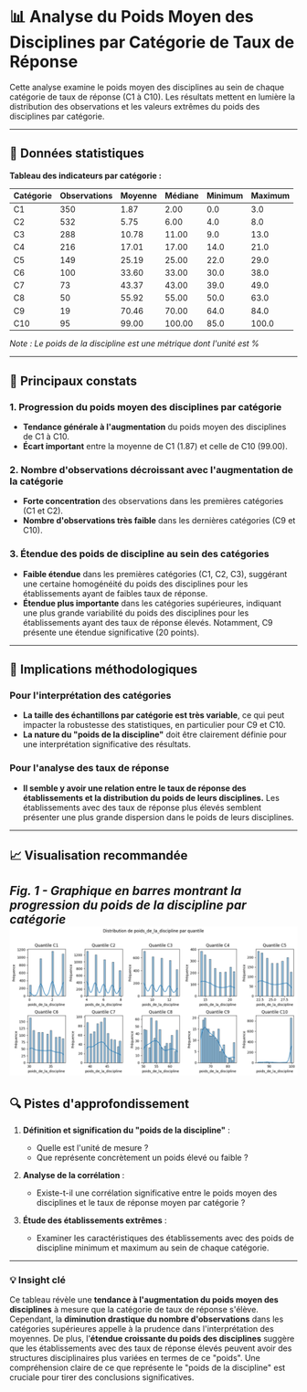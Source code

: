 # 📊 Analyse du Poids Moyen des Disciplines par Catégorie de Taux de Réponse

Cette analyse examine le poids moyen des disciplines au sein de chaque catégorie de taux de réponse (C1 à C10). Les résultats mettent en lumière la distribution des observations et les valeurs extrêmes du poids des disciplines par catégorie.

-----

## 🔢 Données statistiques

**Tableau des indicateurs par catégorie :**

| Catégorie | Observations | Moyenne | Médiane | Minimum | Maximum |
|-----------|--------------|---------|---------|---------|---------|
| C1        | 350          | 1.87    | 2.00    | 0.0     | 3.0     |
| C2        | 532          | 5.75    | 6.00    | 4.0     | 8.0     |
| C3        | 288          | 10.78   | 11.00   | 9.0     | 13.0    |
| C4        | 216          | 17.01   | 17.00   | 14.0    | 21.0    |
| C5        | 149          | 25.19   | 25.00   | 22.0    | 29.0    |
| C6        | 100          | 33.60   | 33.00   | 30.0    | 38.0    |
| C7        | 73           | 43.37   | 43.00   | 39.0    | 49.0    |
| C8        | 50           | 55.92   | 55.00   | 50.0    | 63.0    |
| C9        | 19           | 70.46   | 70.00   | 64.0    | 84.0    |
| C10       | 95           | 99.00   | 100.00  | 85.0    | 100.0   |

*Note : Le poids de la discipline est une métrique dont l'unité est %*

-----

## 🎯 Principaux constats

### 1\. Progression du poids moyen des disciplines par catégorie

  - **Tendance générale à l'augmentation** du poids moyen des disciplines de C1 à C10.
  - **Écart important** entre la moyenne de C1 (1.87) et celle de C10 (99.00).

### 2\. Nombre d'observations décroissant avec l'augmentation de la catégorie

  - **Forte concentration** des observations dans les premières catégories (C1 et C2).
  - **Nombre d'observations très faible** dans les dernières catégories (C9 et C10).

### 3\. Étendue des poids de discipline au sein des catégories

  - **Faible étendue** dans les premières catégories (C1, C2, C3), suggérant une certaine homogénéité du poids des disciplines pour les établissements ayant de faibles taux de réponse.
  - **Étendue plus importante** dans les catégories supérieures, indiquant une plus grande variabilité du poids des disciplines pour les établissements ayant des taux de réponse élevés. Notamment, C9 présente une étendue significative (20 points).

-----

## 🏫 Implications méthodologiques

### Pour l'interprétation des catégories

  - **La taille des échantillons par catégorie est très variable**, ce qui peut impacter la robustesse des statistiques, en particulier pour C9 et C10.
  - **La nature du "poids de la discipline"** doit être clairement définie pour une interprétation significative des résultats.

### Pour l'analyse des taux de réponse

  - **Il semble y avoir une relation entre le taux de réponse des établissements et la distribution du poids de leurs disciplines.** Les établissements avec des taux de réponse plus élevés semblent présenter une plus grande dispersion dans le poids de leurs disciplines.

-----

## 📈 Visualisation recommandée

*Fig. 1 - Graphique en barres montrant la progression du poids de la discipline par catégorie*
![Distribution des poids de discipline par catégorie](../Images/poids_de_la_discipline.png)  
-----

## 🔍 Pistes d'approfondissement

1.  **Définition et signification du "poids de la discipline"** :

      - Quelle est l'unité de mesure ?
      - Que représente concrètement un poids élevé ou faible ?

2.  **Analyse de la corrélation** :

      - Existe-t-il une corrélation significative entre le poids moyen des disciplines et le taux de réponse moyen par catégorie ?

3.  **Étude des établissements extrêmes** :

      - Examiner les caractéristiques des établissements avec des poids de discipline minimum et maximum au sein de chaque catégorie.

-----

### 💡 Insight clé

Ce tableau révèle une **tendance à l'augmentation du poids moyen des disciplines** à mesure que la catégorie de taux de réponse s'élève. Cependant, la **diminution drastique du nombre d'observations** dans les catégories supérieures appelle à la prudence dans l'interprétation des moyennes. De plus, l'**étendue croissante du poids des disciplines** suggère que les établissements avec des taux de réponse élevés peuvent avoir des structures disciplinaires plus variées en termes de ce "poids". Une compréhension claire de ce que représente le "poids de la discipline" est cruciale pour tirer des conclusions significatives.
